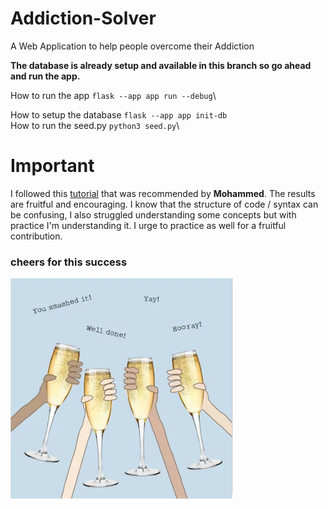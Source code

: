 # Addiction-Solver
A Web Application to help people overcome their Addiction

**The database is already setup and available in this branch so go ahead and run the app.**

How to run the app `flask --app app run --debug`\

How to setup the database `flask --app app init-db` \
How to run the seed.py `python3 seed.py`\


# Important
I followed this [tutorial](https://flask.palletsprojects.com/en/3.0.x/tutorial/) that was recommended by **Mohammed**. The results are fruitful and encouraging. I know that the structure of code / syntax can be confusing, I also struggled understanding some concepts but with practice I'm understanding it. I urge to practice as well for a fruitful contribution.

### cheers for this success
![alt text](image.png)
